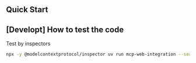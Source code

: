# 

## Quick Start

## \[Developt\] How to test the code

Test by inspectors
```bash
npx -y @modelcontextprotocol/inspector uv run mcp-web-integration --searxng-url http://fedora41-2:3030
```
